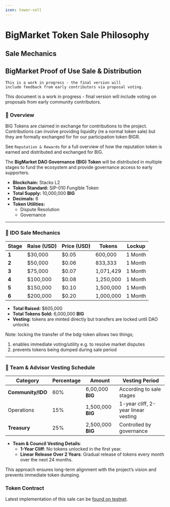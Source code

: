 ```yaml
---
icon: tower-cell
---
```


# BigMarket Token Sale Philosophy

## Sale Mechanics

## BigMarket Proof of Use Sale & Distribution

```svelte
This is a work in progress - the final version will 
include feedback from early contributors via proposal voting.
```

This document is a work in progress - final version will include voting on proposals from early community contributors.

### 📌 Overview

BIG Tokens are claimed in exchange for contributions to the project. Contributions can involve providing liquidity (re a normal token sale) but they are formally exchanged for for our participation token BIGR.&#x20;

See `Reputation & Rewards` for a full overview of how the reputation token is earned and distributed and exchanged for BIG.

The **BigMarket DAO Governance (BIG) Token** will be distributed in multiple stages to fund the ecosystem and provide governance access to early supporters.

* **Blockchain:** Stacks L2
* **Token Standard:** SIP-010 Fungible Token
* **Total Supply:** 10,000,000 **BIG**
* **Decimals:** 6
* **Token Utilities:**
  * Dispute Resolution
  * Governance

***

### 🚀 IDO Sale Mechanics

<table><thead><tr><th>Stage</th><th>Raise (USD)</th><th>Price (USD)</th><th>Tokens</th><th data-hidden>Lockup</th></tr></thead><tbody><tr><td><strong>1</strong></td><td>$30,000</td><td>$0.05</td><td>600,000</td><td>1 Month</td></tr><tr><td><strong>2</strong></td><td>$50,000</td><td>$0.06</td><td>833,333</td><td>1 Month</td></tr><tr><td><strong>3</strong></td><td>$75,000</td><td>$0.07</td><td>1,071,429</td><td>1 Month</td></tr><tr><td><strong>4</strong></td><td>$100,000</td><td>$0.08</td><td>1,250,000</td><td>1 Month</td></tr><tr><td><strong>5</strong></td><td>$150,000</td><td>$0.10</td><td>1,500,000</td><td>1 Month</td></tr><tr><td><strong>6</strong></td><td>$200,000</td><td>$0.20</td><td>1,000,000</td><td>1 Month</td></tr></tbody></table>

* **Total Raised:** $605,000
* **Total Tokens Sold:** 6,000,000 **BIG**
* **Vesting:** tokens are minted directly but transfers are locked until DAO unlocks

Note: locking the transfer of the bdg-token allows two things;

1. enables immediate voting/utility e.g. to resolve market disputes
2. prevents tokens being dumped during sale period

***

### 🔐 Team & Advisor Vesting Schedule

| Category          | Percentage | Amount            | Vesting Period                      |
| ----------------- | ---------- | ----------------- | ----------------------------------- |
| **Community/IDO** | 60%        | 6,00,000 **BIG**  | According to sale stages            |
| Operations        | 15%        | 1,500,000 **BIG** | 1-year cliff, 2-year linear vesting |
| **Treasury**      | 25%        | 2,500,000 **BIG** | Controlled by governance            |

* **Team & Council Vesting Details**:
  * **1-Year Cliff**: No tokens unlocked in the first year.
  * **Linear Release Over 2 Years**: Gradual release of tokens every month over the next 24 months.

This approach ensures long-term alignment with the project’s vision and prevents immediate token dumping.

### Token Contract

Latest implementation of this sale can be [found on testnet](https://explorer.hiro.so/txid/0x5c8e4fa8747e99529d7390b661788d9e3eab1c892c85e854b17b2c30e64c8325?chain=testnet).
